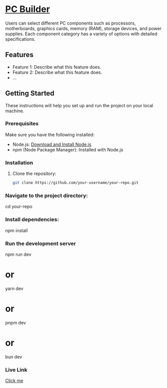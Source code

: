 # [PC Builder ](https://pc-build-e5y21u1pm-rifatjahan823.vercel.app/)

Users can select different PC components such as processors, motherboards, graphics cards, memory (RAM), storage devices, and power supplies.
Each component category has a variety of options with detailed specifications.

## Features

- Feature 1: Describe what this feature does.
- Feature 2: Describe what this feature does.
- ...

## Getting Started

These instructions will help you set up and run the project on your local machine.

### Prerequisites

Make sure you have the following installed:

- Node.js: [Download and Install Node.js](https://nodejs.org/)
- npm (Node Package Manager): Installed with Node.js

### Installation

1. Clone the repository:

   ```bash
   git clone https://github.com/your-username/your-repo.git

### Navigate to the project directory:
cd your-repo

### Install dependencies:
npm install

### Run the development server

npm run dev
# or
yarn dev
# or
pnpm dev
# or
bun dev

### Live Link
[Click me](https://pc-build-e5y21u1pm-rifatjahan823.vercel.app/)
